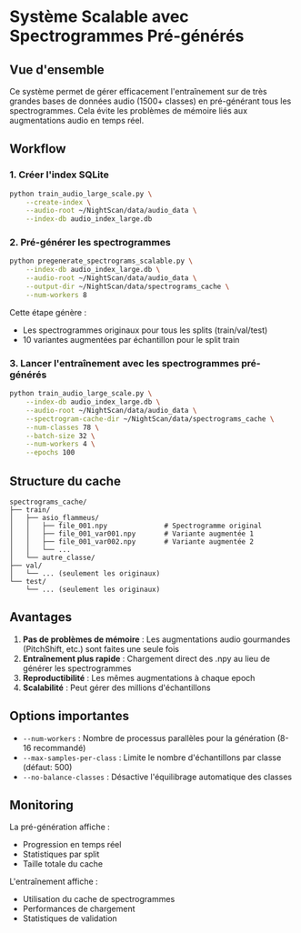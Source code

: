 # Système Scalable avec Spectrogrammes Pré-générés

## Vue d'ensemble

Ce système permet de gérer efficacement l'entraînement sur de très grandes bases de données audio (1500+ classes) en pré-générant tous les spectrogrammes. Cela évite les problèmes de mémoire liés aux augmentations audio en temps réel.

## Workflow

### 1. Créer l'index SQLite

```bash
python train_audio_large_scale.py \
    --create-index \
    --audio-root ~/NightScan/data/audio_data \
    --index-db audio_index_large.db
```

### 2. Pré-générer les spectrogrammes

```bash
python pregenerate_spectrograms_scalable.py \
    --index-db audio_index_large.db \
    --audio-root ~/NightScan/data/audio_data \
    --output-dir ~/NightScan/data/spectrograms_cache \
    --num-workers 8
```

Cette étape génère :
- Les spectrogrammes originaux pour tous les splits (train/val/test)
- 10 variantes augmentées par échantillon pour le split train

### 3. Lancer l'entraînement avec les spectrogrammes pré-générés

```bash
python train_audio_large_scale.py \
    --index-db audio_index_large.db \
    --audio-root ~/NightScan/data/audio_data \
    --spectrogram-cache-dir ~/NightScan/data/spectrograms_cache \
    --num-classes 78 \
    --batch-size 32 \
    --num-workers 4 \
    --epochs 100
```

## Structure du cache

```
spectrograms_cache/
├── train/
│   ├── asio_flammeus/
│   │   ├── file_001.npy              # Spectrogramme original
│   │   ├── file_001_var001.npy       # Variante augmentée 1
│   │   ├── file_001_var002.npy       # Variante augmentée 2
│   │   └── ...
│   └── autre_classe/
├── val/
│   └── ... (seulement les originaux)
└── test/
    └── ... (seulement les originaux)
```

## Avantages

1. **Pas de problèmes de mémoire** : Les augmentations audio gourmandes (PitchShift, etc.) sont faites une seule fois
2. **Entraînement plus rapide** : Chargement direct des .npy au lieu de générer les spectrogrammes
3. **Reproductibilité** : Les mêmes augmentations à chaque epoch
4. **Scalabilité** : Peut gérer des millions d'échantillons

## Options importantes

- `--num-workers` : Nombre de processus parallèles pour la génération (8-16 recommandé)
- `--max-samples-per-class` : Limite le nombre d'échantillons par classe (défaut: 500)
- `--no-balance-classes` : Désactive l'équilibrage automatique des classes

## Monitoring

La pré-génération affiche :
- Progression en temps réel
- Statistiques par split
- Taille totale du cache

L'entraînement affiche :
- Utilisation du cache de spectrogrammes
- Performances de chargement
- Statistiques de validation